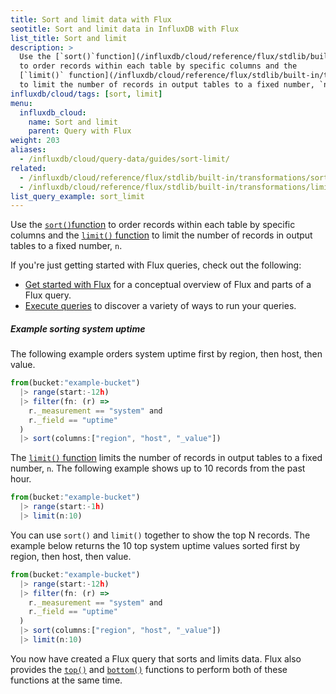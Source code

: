 ```yaml
---
title: Sort and limit data with Flux
seotitle: Sort and limit data in InfluxDB with Flux
list_title: Sort and limit
description: >
  Use the [`sort()`function](/influxdb/cloud/reference/flux/stdlib/built-in/transformations/sort)
  to order records within each table by specific columns and the
  [`limit()` function](/influxdb/cloud/reference/flux/stdlib/built-in/transformations/limit)
  to limit the number of records in output tables to a fixed number, `n`.
influxdb/cloud/tags: [sort, limit]
menu:
  influxdb_cloud:
    name: Sort and limit
    parent: Query with Flux
weight: 203
aliases:
  - /influxdb/cloud/query-data/guides/sort-limit/
related:
  - /influxdb/cloud/reference/flux/stdlib/built-in/transformations/sort
  - /influxdb/cloud/reference/flux/stdlib/built-in/transformations/limit
list_query_example: sort_limit
---
```


Use the [`sort()`function](/influxdb/cloud/reference/flux/stdlib/built-in/transformations/sort)
to order records within each table by specific columns and the
[`limit()` function](/influxdb/cloud/reference/flux/stdlib/built-in/transformations/limit)
to limit the number of records in output tables to a fixed number, `n`.

If you're just getting started with Flux queries, check out the following:

- [Get started with Flux](/influxdb/cloud/query-data/get-started/) for a conceptual overview of Flux and parts of a Flux query.
- [Execute queries](/influxdb/cloud/query-data/execute-queries/) to discover a variety of ways to run your queries.

##### Example sorting system uptime

The following example orders system uptime first by region, then host, then value.

```js
from(bucket:"example-bucket")
  |> range(start:-12h)
  |> filter(fn: (r) =>
    r._measurement == "system" and
    r._field == "uptime"
  )
  |> sort(columns:["region", "host", "_value"])
```

The [`limit()` function](/influxdb/cloud/reference/flux/stdlib/built-in/transformations/limit)
limits the number of records in output tables to a fixed number, `n`.
The following example shows up to 10 records from the past hour.

```js
from(bucket:"example-bucket")
  |> range(start:-1h)
  |> limit(n:10)
```

You can use `sort()` and `limit()` together to show the top N records.
The example below returns the 10 top system uptime values sorted first by
region, then host, then value.

```js
from(bucket:"example-bucket")
  |> range(start:-12h)
  |> filter(fn: (r) =>
    r._measurement == "system" and
    r._field == "uptime"
  )
  |> sort(columns:["region", "host", "_value"])
  |> limit(n:10)
```

You now have created a Flux query that sorts and limits data.
Flux also provides the [`top()`](/influxdb/cloud/reference/flux/stdlib/built-in/transformations/selectors/top)
and [`bottom()`](/influxdb/cloud/reference/flux/stdlib/built-in/transformations/selectors/bottom)
functions to perform both of these functions at the same time.
